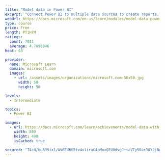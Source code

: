 ```yaml
---
title: "Model data in Power BI"
excerpt: "Connect Power BI to multiple data sources to create reports. Define the relationship between your data sources."
webUrl: https://docs.microsoft.com/en-us/learn/modules/model-data-power-bi/
type: course
price: Free
length: PT1H7M
ratings:
  count: 7011
  average: 4.7098846
heat: 63

provider:
  name: Microsoft Learn
  domain: microsoft.com
  images:
    - url: /assets/images/organizations/microsoft.com-50x50.jpg
      width: 50
      height: 50

levels:
  - Intermediate

topics:
  - Power BI

images:
  - url: https://docs.microsoft.com/learn/achievements/model-data-with-power-bi-desktop-social.png
    width: 800
    height: 400
    isCached: true

secured: "T4cN/bu839ixl/AV6EU6GBtv4u1iruC4pMuxQFU0dvgJ+saVTy50a+38Y2jNgCskAZCKZtnZ27fujlLVwuU593ok8lxnwVyG9ZA4UEUih9L/G0IRsEK3UiWiLh+yGNwQ0TdW6NctaB5tFqLyAbGtIe+wCAyuSYzKanQ/zF5QewJ1YtQrAtXyHPt47cCyKqwiUMy8SOys0/hpKUUA/5AiGr3WkXiRTcnDVXHnrhssFEWKHn+Et6m95j+8SMDgMSMBrIKrDkAmgWT73yzJGUNmAaQ0YZus1o12l1RltIfZDv1l3dil2CstRSILBuibYpNbAY24OcJBGUPBd4TkgM3YVmrlMBd/2sH6/mslKuVF/cU07EzCxePA8iw9NhXrxxB2lSeUr3K7XQ3df6/HDUZKglprpmVLSrTVKunWBlC3f/A=;cJz/PISO7PORLI/QV0qYjA=="
---
```


